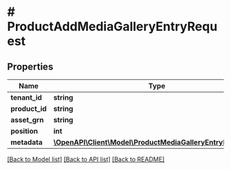 # # ProductAddMediaGalleryEntryRequest


## Properties 


Name | Type | Description | Notes
------------ | ------------- | ------------- | -------------
**tenant_id**| **string** |   | [optional]
**product_id**| **string** |   | [optional]
**asset_grn**| **string** |   | [optional]
**position**| **int** |   | [optional]
**metadata**| [**\OpenAPI\Client\Model\ProductMediaGalleryEntryMetadata[]**](ProductMediaGalleryEntryMetadata.md) |   | [optional]


[[Back to Model list]](../../README.md#models) [[Back to API list]](../../README.md#endpoints) [[Back to README]](../../README.md)

